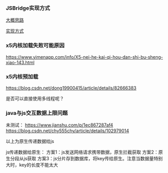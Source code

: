 
### JSBridge实现方式

[大概思路](https://www.jianshu.com/p/99a035a9e5bb)

[实现方式](https://www.jianshu.com/p/fd29ef3922d8)

### x5内核加载失败可能原因

https://www.yimenapp.com/info/X5-nei-he-kai-qi-hou-dan-shi-bu-sheng-xiao-143.html

### x5内核预加载

https://blog.csdn.net/dong19900415/article/details/82666383

是否可以直接使用多线程呢？

### java与js交互数据上限问题

未测试：
https://www.jianshu.com/p/1ec867287af4
https://blog.csdn.net/chy555chy/article/details/102979014

以上为原生传递数据给js

js传递数据给原生：
方案1：js发送网络请求携带数据，原生拦截获取
方案2：原生分段从js获取
方案3：js分片存到数据库，将key传给原生。注意当数据量特别大时，key的长度不能太大
